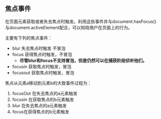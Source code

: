 ## 焦点事件

在页面元素获取或者失去焦点时触发。利用这些事件并与document.hasFocus\(\)与document.activeElement配合，可以知晓用户在页面上的行为。

主要有下列的焦点事件：

* blur 失去焦点时触发 不冒泡
* focus 获得焦点时触发，不冒泡
  * **尽管blur和focus不支持冒泡，但是仍然可以在捕获阶段侦听他们。**
* focusin 获取焦点时触发，冒泡
* focusout 获取焦点时触发，冒泡

焦点从元素a移动到元素b的大致事件过程为：

1. focusOut 在失去焦点的a元素触发
2. focusin 在获取焦点的b元素触发
3. blur 在失去焦点的a元素触发 
4. focus在获得焦点的b元素触发



